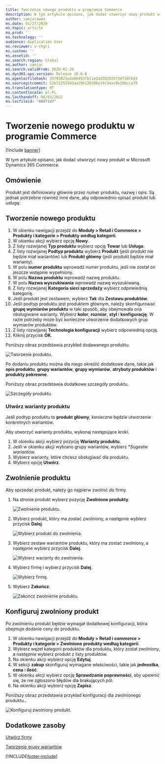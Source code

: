 ```yaml
---
title: Tworzenie nowego produktu w programie Commerce
description: W tym artykule opisano, jak dodać utworzyć nowy produkt w Microsoft Dynamics 365 Commerce.
author: samjarawan
ms.date: 01/27/2020
ms.topic: article
ms.prod: ''
ms.technology: ''
audience: Application User
ms.reviewer: v-chgri
ms.custom: ''
ms.assetid: ''
ms.search.region: Global
ms.author: samjar
ms.search.validFrom: 2020-01-20
ms.dyn365.ops.version: Release 10.0.8
ms.openlocfilehash: 35793821eda00453fb11edad28202973df18fb83
ms.sourcegitcommit: 52b7225350daa29b1263d8e29c54ac9e20bcca70
ms.translationtype: HT
ms.contentlocale: pl-PL
ms.lasthandoff: 06/03/2022
ms.locfileid: "8887147"
---
```

# <a name="create-a-new-product-in-commerce"></a>Tworzenie nowego produktu w programie Commerce


[!include [banner](includes/banner.md)]

W tym artykule opisano, jak dodać utworzyć nowy produkt w Microsoft Dynamics 365 Commerce.

## <a name="overview"></a>Omówienie

Produkt jest definiowany głównie przez numer produktu, nazwę i opis. Są jednak potrzebne również inne dane, aby odpowiednio opisać produkt lub usługę:

## <a name="create-a-new-product"></a>Tworzenie nowego produktu

1. W okienku nawigacji przejdź do **Moduły \> Retail i Commerce \> Produkty i kategorie \> Produkty według kategorii**.
1. W okienku akcji wybierz opcję **Nowy**.
1. Z listy rozwijanej **Typ produktu** wybierz opcję **Towar** lub **Usługa**.
1. Z listy rozwijanej **Podtyp produktu** wybierz **Produkt** (jeśli produkt nie będzie miał wariantów) lub **Produkt główny** (jeśli produkt będzie miał warianty).
1. W polu **numer produktu** wprowadź numer produktu, jeśli nie został on jeszcze wstępnie wypełniony.
1. W polu **Nazwa produktu** wprowadź nazwę produktu.
1. W polu **Nazwa wyszukiwania** wprowadź nazwę wyszukiwaną.
1. Z listy rozwijanej **Kategoria sieci sprzedaży** wybierz odpowiednią kategorię.
1. Jeśli produkt jest zestawem, wybierz **Tak** dla **Zestawu produktów**.
1. Jeśli podtyp produktu jest produktem głównym, należy skonfigurować **grupę wymiarów produktu** w taki sposób, aby obejmowała ona obsługiwane warianty. Wybierz **kolor**, **rozmiar**, **styl** i **konfigurację**. W razie potrzeby może być konieczne utworzenie dodatkowych grup wymiarów produktów.
1. Z listy rozwijanej **Technologia konfiguracji** wybierz odpowiednią opcję.
1. Kliknij przycisk **OK**.

Poniższy obraz przedstawia przykład dodawanego produktu.

![Tworzenie produktu.](media/create-new-product.png)

Po dodaniu produktu można dla niego określić dodatkowe dane, takie jak **opis produktu**, **grupy wariantów**, **grupy wymiarów**, **atrybuty produktów** i **produkty pokrewne**.

Poniższy obraz przedstawia dodatkowe szczegóły produktu.

![Szczegóły produktu.](media/create-new-product-2.png)

### <a name="create-product-variants"></a>Utwórz warianty produktu

Jeśli podtyp produktu to **produkt główny**, konieczne będzie utworzenie konkretnych wariantów. 

Aby utworzyć warianty produktu, wykonaj następujące kroki.

1. W okienku akcji wybierz pozycję **Warianty produktu**.
1. Jeśli w okienku akcji wybrano grupy wariantów, wybierz **Sugestie wariantów*.
1. Wybierz warianty, które chcesz obsługiwać dla produktu.
1. Wybierz opcję **Utwórz**.

## <a name="release-a-product"></a>Zwolnienie produktu

Aby sprzedać produkt, należy go najpierw zwolnić do firmy.

1. Na stronie produkt wybierz pozycję **Zwolnione produkty**.

    ![Zwolnienie produktu.](media/create-new-product-3.png)

1. Wybierz produkt, który ma zostać zwolniony, a następnie wybierz przycisk **Dalej**.

    ![Wybierz produkt do zwolnienia.](media/create-new-product-4.png)

1. Wybierz zestaw wariantów produktu, który ma zostać zwolniony, a następnie wybierz przycisk **Dalej**.

    ![Wybierz warianty do zwolnienia.](media/create-new-product-5.png)

1. Wybierz firmę i wybierz przycisk **Dalej**.

    ![Wybierz firmę.](media/create-new-product-6.png)

1. Wybierz **Zakończ**.

    ![Zakończ zwolnienie produktu.](media/create-new-product-7.png)

## <a name="configure-a-released-product"></a>Konfiguruj zwolniony produkt

Po zwolnieniu produkt będzie wymagał dodatkowej konfiguracji, która obejmuje dodanie ceny do produktu.

1. W okienku nawigacji przejdź do **Moduły \> Retail i commerce \> Produkty i kategorie \> Zwolnione produkty według kategorii**.
1. Wybierz węzeł kategorii produktów dla produktu, który został zwolniony, a następnie wybierz produkt z listy produktów.
1. Na okienku akcji wybierz opcję **Edytuj**.
1. W sekcji **zakup** skonfiguruj wymagane właściwości, takie jak **jednostka**, **cena** i **ilość**.
1. W okienku akcji wybierz opcję **Sprawdzanie poprawności**, aby upewnić się, że nie zgłoszono błędów dla brakujących pól.
1. Na okienku akcji wybierz opcję **Zapisz**.

Poniższy obraz przedstawia przykład konfiguracji dla zwolnionego produktu..

![Konfiguruj zwolniony produkt.](media/create-new-product-8.png)

## <a name="additional-resources"></a>Dodatkowe zasoby

[Utwórz firmy](channels-legal-entities.md)

[Tworzenie grupy wariantów](create-variant-group.md) 


[!INCLUDE[footer-include](../includes/footer-banner.md)]